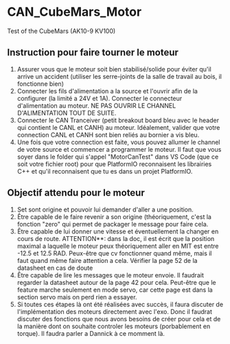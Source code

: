 # CAN_CubeMars_Motor
Test of the CubeMars (AK10-9 KV100)
## Instruction pour faire tourner le moteur
1. Assurer vous que le moteur soit bien stabilisé/solide pour éviter qu'il arrive un accident (utiliser les serre-joints de la salle de travail au bois, il fonctionne bien)
2. Connecter les fils d'alimentation a la source et l'ouvrir afin de la configurer (la limité a 24V et 1A). Connecter le connecteur d'alimentation au moteur. NE PAS OUVRIR LE CHANNEL D'ALIMENTATION TOUT DE SUITE.
3. Connecter le CAN Tranceiver (petit breakout board bleu avec le header qui contient le CANL et CANH) au moteur. Idéalement, valider que votre connection CANL et CANH sont bien reliés au bornier a vis bleu.
4. Une fois que votre connection est faite, vous pouvez allumer le channel de votre source et commencer a programmer le moteur. Il faut que vous soyer dans le folder qui s'appel "MotorCanTest" dans VS Code (que ce soit votre fichier root) pour que PlatformIO reconnaisent les librairies C++ et qu'il reconnaisent que tu es dans un projet PlatformIO.

## Objectif attendu pour le moteur
1. Set sont origine et pouvoir lui demander d'aller a une position.
2. Être capable de le faire revenir a son origine (théoriquement, c'est la fonction "zero" qui permet de packager le message pour faire cela.
3. Être capable de lui donner une vitesse et éventuellement la changer en cours de route. ATTENTION**: dans la doc, il est écrit que la position maximal a laquelle le moteur peux théoriquement aller en MIT est entre -12.5 et 12.5 RAD. Peux-être que cv fonctionner quand même, mais il faut quand même faire attention a cela. Vérifier la page 52 de la datasheet en cas de doute
4. Être capable de lire les messages que le moteur envoie. Il faudrait regarder la datasheet autour de la page 42 pour cela. Peut-être que le feature marche seulement en mode servo, car cette page est dans la section servo mais on perd rien a essayer.
5. Si toutes ces étapes là ont été réalisées avec succès, il faura discuter de l'implémentation des moteurs directement avec l'exo. Donc il faudrat discuter des fonctions que nous avons besoins de créer pour cela et de la manière dont on souhaite controler les moteurs (porbablement en torque). Il faudra parler a Dannick à ce momment là.
